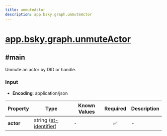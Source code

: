 ```yaml
---
title: unmuteActor
description: app.bsky.graph.unmuteActor
---
```


# [app.bsky.graph.unmuteActor](https://github.com/myConsciousness/atproto.dart/blob/main/lexicons/app/bsky/graph/unmuteActor.json)

## #main

Unmute an actor by DID or handle.

### Input

- **Encoding**: application/json

| Property | Type | Known Values | Required | Description |
| --- | --- | --- | :---: | --- |
| **actor** | string ([at-identifier](https://atproto.com/specs/lexicon#at-identifier)) | - | ✅ | - |
